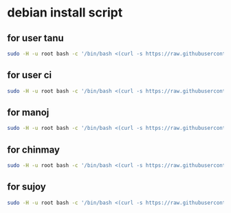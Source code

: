 # debian install script

## for user tanu

```bash
sudo -H -u root bash -c '/bin/bash <(curl -s https://raw.githubusercontent.com/arnab19july2014/cloudscript/master/ansiblecloudinit-tanu.sh)'
```

## for user ci

```bash
sudo -H -u root bash -c '/bin/bash <(curl -s https://raw.githubusercontent.com/arnab19july2014/cloudscript/master/ansiblecloudinit-ciuser.sh)'
```

## for manoj

```bash
sudo -H -u root bash -c '/bin/bash <(curl -s https://raw.githubusercontent.com/arnab19july2014/cloudscript/master/ansiblecloudinit-manoj.sh)'
```

## for chinmay

```bash
sudo -H -u root bash -c '/bin/bash <(curl -s https://raw.githubusercontent.com/arnab19july2014/cloudscript/master/ansiblecloudinit-chinmay.sh)'
```

## for sujoy

```bash
sudo -H -u root bash -c '/bin/bash <(curl -s https://raw.githubusercontent.com/arnab19july2014/cloudscript/master/ansiblecloudinit-sujoy.sh)'
```

